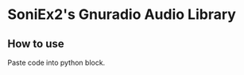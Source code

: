 SoniEx2's Gnuradio Audio Library
================================

How to use
----------

Paste code into python block.
